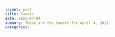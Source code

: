 ```yaml
---
layout: post
title: Tweets
date: 2021-04-04
summary: These are the tweets for April 4, 2021.
categories:
---
```


